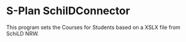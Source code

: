 # S-Plan SchilDConnector

This program sets the Courses for Students based on a XSLX file from SchiLD NRW.